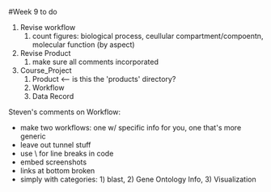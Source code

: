 #Week 9 to do

1. Revise workflow
	1. count figures: biological process, ceullular compartment/compoentn, molecular function (by aspect)
3. Revise Product
	1. make sure all comments incorporated
2. Course_Project
	1. Product <-- is this the 'products' directory?
	2. Workflow
	3. Data Record 


Steven's comments on Workflow:

- make two workflows: one w/ specific info for you, one that's more generic
- leave out tunnel stuff
- use \ for line breaks in code
- embed screenshots
- links at bottom broken
- simply with categories: 1) blast, 2) Gene Ontology Info, 3) Visualization